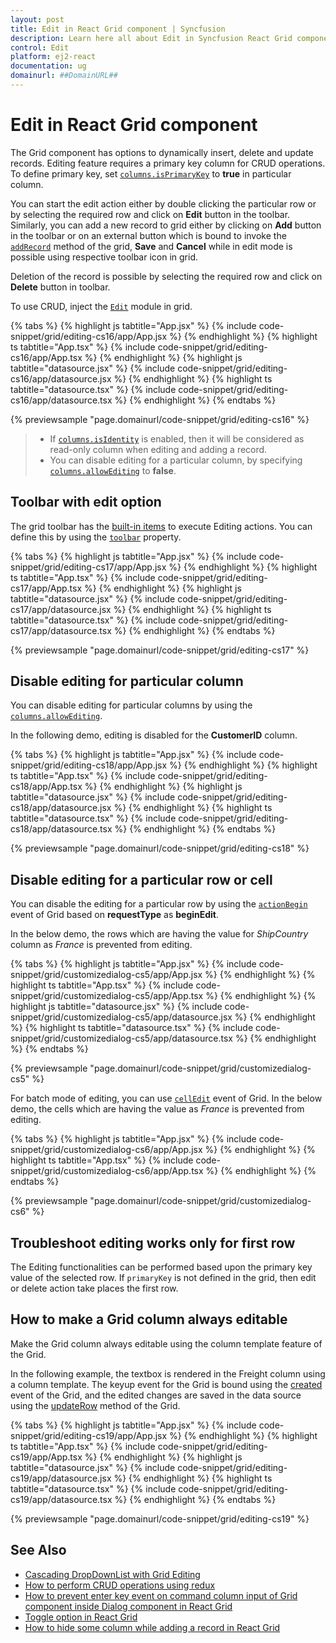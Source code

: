```yaml
---
layout: post
title: Edit in React Grid component | Syncfusion
description: Learn here all about Edit in Syncfusion React Grid component of Syncfusion Essential JS 2 and more.
control: Edit 
platform: ej2-react
documentation: ug
domainurl: ##DomainURL##
---
```


# Edit in React Grid component

The Grid component has options to dynamically insert, delete and update records.
Editing feature requires a primary key column for CRUD operations.
To define primary key, set [`columns.isPrimaryKey`](https://ej2.syncfusion.com/angular/documentation/api/grid/column/#isprimarykey) to **true** in particular column.

You can start the edit action either by double clicking the particular row or by selecting the required row and click on **Edit** button in the toolbar. Similarly, you can add a new record to grid either by clicking on **Add** button in the toolbar or on an external button which is bound to invoke the [`addRecord`](https://ej2.syncfusion.com/angular/documentation/api/grid/edit/#addrecord) method of the grid, **Save** and **Cancel** while in edit mode is possible using respective toolbar icon in grid.

Deletion of the record is possible by selecting the required row and click on **Delete** button in toolbar.

To use CRUD, inject the [`Edit`](https://ej2.syncfusion.com/angular/documentation/api/grid/edit/) module in grid.

{% tabs %}
{% highlight js tabtitle="App.jsx" %}
{% include code-snippet/grid/editing-cs16/app/App.jsx %}
{% endhighlight %}
{% highlight ts tabtitle="App.tsx" %}
{% include code-snippet/grid/editing-cs16/app/App.tsx %}
{% endhighlight %}
{% highlight js tabtitle="datasource.jsx" %}
{% include code-snippet/grid/editing-cs16/app/datasource.jsx %}
{% endhighlight %}
{% highlight ts tabtitle="datasource.tsx" %}
{% include code-snippet/grid/editing-cs16/app/datasource.tsx %}
{% endhighlight %}
{% endtabs %}

 {% previewsample "page.domainurl/code-snippet/grid/editing-cs16" %}

> * If [`columns.isIdentity`](https://ej2.syncfusion.com/angular/documentation/api/grid/column/#isidentity) is enabled, then it will be considered as read-only column when editing and adding a record.
> * You can disable editing for a particular column, by specifying
[`columns.allowEditing`](https://ej2.syncfusion.com/angular/documentation/api/grid/column/#allowediting) to **false**.

## Toolbar with edit option

The grid toolbar has the [built-in items](../tool-bar#built-in-toolbar-items) to execute Editing actions.
You can define this by using the [`toolbar`](https://ej2.syncfusion.com/angular/documentation/api/grid/#toolbar) property.

{% tabs %}
{% highlight js tabtitle="App.jsx" %}
{% include code-snippet/grid/editing-cs17/app/App.jsx %}
{% endhighlight %}
{% highlight ts tabtitle="App.tsx" %}
{% include code-snippet/grid/editing-cs17/app/App.tsx %}
{% endhighlight %}
{% highlight js tabtitle="datasource.jsx" %}
{% include code-snippet/grid/editing-cs17/app/datasource.jsx %}
{% endhighlight %}
{% highlight ts tabtitle="datasource.tsx" %}
{% include code-snippet/grid/editing-cs17/app/datasource.tsx %}
{% endhighlight %}
{% endtabs %}

 {% previewsample "page.domainurl/code-snippet/grid/editing-cs17" %}

## Disable editing for particular column

You can disable editing for particular columns by using the [`columns.allowEditing`](https://ej2.syncfusion.com/angular/documentation/api/grid/column/#allowediting).

In the following demo, editing is disabled for the **CustomerID** column.

{% tabs %}
{% highlight js tabtitle="App.jsx" %}
{% include code-snippet/grid/editing-cs18/app/App.jsx %}
{% endhighlight %}
{% highlight ts tabtitle="App.tsx" %}
{% include code-snippet/grid/editing-cs18/app/App.tsx %}
{% endhighlight %}
{% highlight js tabtitle="datasource.jsx" %}
{% include code-snippet/grid/editing-cs18/app/datasource.jsx %}
{% endhighlight %}
{% highlight ts tabtitle="datasource.tsx" %}
{% include code-snippet/grid/editing-cs18/app/datasource.tsx %}
{% endhighlight %}
{% endtabs %}

 {% previewsample "page.domainurl/code-snippet/grid/editing-cs18" %}

## Disable editing for a particular row or cell

You can disable the editing for a particular row by using the [`actionBegin`](https://ej2.syncfusion.com/angular/documentation/api/grid/#actionbegin) event of Grid based on **requestType** as **beginEdit**.

In the below demo, the rows which are having the value for *ShipCountry* column as *France* is prevented from editing.

{% tabs %}
{% highlight js tabtitle="App.jsx" %}
{% include code-snippet/grid/customizedialog-cs5/app/App.jsx %}
{% endhighlight %}
{% highlight ts tabtitle="App.tsx" %}
{% include code-snippet/grid/customizedialog-cs5/app/App.tsx %}
{% endhighlight %}
{% highlight js tabtitle="datasource.jsx" %}
{% include code-snippet/grid/customizedialog-cs5/app/datasource.jsx %}
{% endhighlight %}
{% highlight ts tabtitle="datasource.tsx" %}
{% include code-snippet/grid/customizedialog-cs5/app/datasource.tsx %}
{% endhighlight %}
{% endtabs %}

 {% previewsample "page.domainurl/code-snippet/grid/customizedialog-cs5" %}

For batch mode of editing, you can use [`cellEdit`](https://ej2.syncfusion.com/angular/documentation/api/grid/#celledit) event of Grid. In the below demo, the cells which are having the value as *France* is prevented from editing.

{% tabs %}
{% highlight js tabtitle="App.jsx" %}
{% include code-snippet/grid/customizedialog-cs6/app/App.jsx %}
{% endhighlight %}
{% highlight ts tabtitle="App.tsx" %}
{% include code-snippet/grid/customizedialog-cs6/app/App.tsx %}
{% endhighlight %}
{% endtabs %}

 {% previewsample "page.domainurl/code-snippet/grid/customizedialog-cs6" %}

## Troubleshoot editing works only for first row

The Editing functionalities can be performed based upon the primary key value of the selected row.
If `primaryKey` is not defined in the grid, then edit or delete action take places the first row.

## How to make a Grid column always editable

Make the Grid column always editable using the column template feature of the Grid.

In the following example, the textbox is rendered in the Freight column using a column template. The keyup event for the Grid is bound using the [created](https://ej2.syncfusion.com/angular/documentation/api/grid#created) event of the Grid, and the edited changes are saved in the data source using the [updateRow](https://ej2.syncfusion.com/angular/documentation/api/grid#updaterow) method of the Grid.

{% tabs %}
{% highlight js tabtitle="App.jsx" %}
{% include code-snippet/grid/editing-cs19/app/App.jsx %}
{% endhighlight %}
{% highlight ts tabtitle="App.tsx" %}
{% include code-snippet/grid/editing-cs19/app/App.tsx %}
{% endhighlight %}
{% highlight js tabtitle="datasource.jsx" %}
{% include code-snippet/grid/editing-cs19/app/datasource.jsx %}
{% endhighlight %}
{% highlight ts tabtitle="datasource.tsx" %}
{% include code-snippet/grid/editing-cs19/app/datasource.tsx %}
{% endhighlight %}
{% endtabs %}

 {% previewsample "page.domainurl/code-snippet/grid/editing-cs19" %}

## See Also

* [Cascading DropDownList with Grid Editing](../how-to/cascading-drop-down-list-with-grid-editing)
* [How to perform CRUD operations using redux](https://www.syncfusion.com/blogs/post/how-to-perform-crud-operations-in-a-react-data-grid-using-redux-a-complete-guide.aspx)
* [How to prevent enter key event on command column input of Grid component inside Dialog component in React Grid](https://www.syncfusion.com/forums/156066/how-to-prevent-enter-key-event-on-command-column-input-of-grid-component-inside-dialog)
* [Toggle option in React Grid](https://www.syncfusion.com/forums/153345/toggle-option-in-react-grid)
* [How to hide some column while adding a record in React Grid](https://www.syncfusion.com/forums/164395/how-to-hide-some-column-while-adding-a-record-in-react-grid)